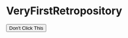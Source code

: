 # VeryFirstRetropository
<!DOCTYPE html>
<head>
</head>
<body>
  <button onClick="jumpscare()">Don't Click This</button>
</body>
